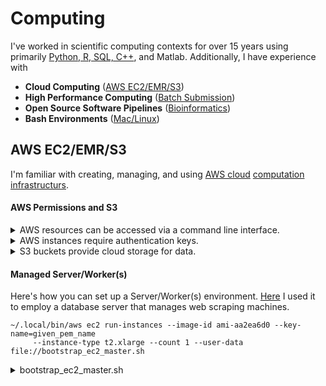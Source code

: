 # Computing

I've worked in scientific computing contexts for over 15 years 
using primarily [Python, R, SQL, C++](https://github.com/pointOfive/Examples/), and Matlab. 
Additionally, I have experience with

- **Cloud Computing** ([AWS EC2/EMR/S3](https://aws.amazon.com))
- **High Performance Computing** ([Batch Submission](#hpc))
- **Open Source Software Pipelines** ([Bioinformatics](#open-source-tools))
- **Bash Environments** ([Mac/Linux](#bash))


## AWS EC2/EMR/S3

I'm familiar with creating, managing, and using [AWS cloud](https://aws.amazon.com/ec2/instance-types/) [computation infrastructurs](https://aws.amazon.com/ec2/pricing/on-demand/). 


#### AWS Permissions and S3

<details>
<summary>
AWS resources can be accessed via a command line interface.
</summary>
```
pip install --upgrade --user awscli
.local/bin/aws configure
# https://aws.amazon.com
# "My Account" -> "Security Credentials" -> "Access Keys"
AWS Access Key ID [None]: 
AWS Secret Access Key [None]: 
Default region name [None]: us-east-1
Default output format [None]: json
```
</details>

<details>
<summary>
AWS instances require authentication keys.
</summary>
```
# https://aws.amazon.com
"EC2" -> "key Pairs" or "NETWORK & SECURITY" -> "Key Pairs"
mv ~/Downloads/given_pem_name.pem ~/.ssh/
chmod 400 ~/.ssh/given_pem_name.pem
```    
</details>

<details>
<summary>
S3 buckets provide cloud storage for data.
</summary>
- https://aws.amazon.com
- "Console (orange box)" -> "S3" -> "Create"
- "Type of Policy" -> "S3 Bucket Policy"
  - Principal: *
  - Actions: GetObject
  - Amazon Resource Name (ARN): arn:aws:s3:::given_bucket_name/*
</details>


#### Managed Server/Worker(s) 

Here's how you can set up a Server/Worker(s) environment.
[Here](https://www.google.com) I used it to employ a 
database server that manages web scraping machines.


```
~/.local/bin/aws ec2 run-instances --image-id ami-aa2ea6d0 --key-name=given_pem_name
     --instance-type t2.xlarge --count 1 --user-data file://bootstrap_ec2_master.sh
```

<details>
<summary>
bootstrap_ec2_master.sh
</summary>
```
# INSTALL POSTGRESS SERVER
sudo apt-get update
sudo apt-get -y install postgresql-9.5 postgresql-contrib-9.5
sudo sed -e 's/127.0.0.1\/32/0.0.0.0\/0/' /etc/postgresql/9.5/main/pg_hba.conf > tmpy.txt
sudo mv tmpy.txt /etc/postgresql/9.5/main/pg_hba.conf
sudo chown postgres:postgres /etc/postgresql/9.5/main/pg_hba.conf
sudo sed "s/\#listen_addresses = 'localhost'/listen_addresses = '\*'/" /etc/postgresql/9.5/main/postgresql.conf > tmpy.txt
sudo mv tmpy.txt /etc/postgresql/9.5/main/postgresql.conf
sudo chown postgres:postgres /etc/postgresql/9.5/main/postgresql.conf
sudo service postgresql restart
echo "ALTER USER postgres WITH PASSWORD 'postgres';" | sudo -u postgres psql
echo "CREATE DATABASE database_name;" | sudo -u postgres psql

# LOAD STORED DATABASE
wget -S -T 500 -t 50 https://given_bucket_name.s3.amazonaws.com/dbexport.pgsql.gz -O /home/ubuntu/dbexport.pgsql.gz
gunzip -c /home/ubuntu/dbexport.pgsql.gz | sudo -u postgres psql database_name 

# INSTALL ANACONDA
wget -S -T 500 -t 50 https://repo.continuum.io/archive/Anaconda2-5.0.1-Linux-x86_64.sh -O /home/ubuntu/anaconda.sh
sudo bash /home/ubuntu/anaconda.sh -b -p /mnt/anaconda
sudo chown -R ubuntu:ubuntu /mnt
export PATH=/mnt/anaconda/bin:$PATH
echo -e "\n\n# Anaconda2" >> /home/ubuntu/.bashrc
echo "export PATH=/mnt/anaconda/bin:$PATH" >> /home/ubuntu/.bashrc
rm /home/ubuntu/anaconda.sh

# INSTALL RUN TOOLS
pip install psycopg2
ipython -c "import nltk; nltk.download('stopwords', download_dir='/home/ubuntu/nltk_data'); 
	   	   	 nltk.download('punkt', download_dir='/home/ubuntu/nltk_data'); 
			 nltk.download('averaged_perceptron_tagger', download_dir='/home/ubuntu/nltk_data'); 
			 nltk.download('maxent_treebank_pos_tagger', download_dir='/home/ubuntu/nltk_data')"
wget -S -T 500 -t 50 https://given_bucket_name.s3.amazonaws.com/psql_server.py -O /home/ubuntu/psql_server.py
```
</details>



```
~/.local/bin/aws ec2 run-instances --image-id ami-aa2ea6d0 --key-name=given_pem_name
     --instance-type t2.small --count 1 --user-data file://bootstrap_ec2_worker.sh
```

<details>
<summary>
bootstrap_ec2_worker.sh
</summary>
```
sudo apt-get update

# INSTALL HEADLESS BROWSER
sudo apt-get install build-essential chrpath libssl-dev libxft-dev libfreetype6-dev libfreetype6 libfontconfig1-dev libfontconfig1 -y
sudo wget https://bitbucket.org/ariya/phantomjs/downloads/phantomjs-2.1.1-linux-x86_64.tar.bz2
sudo tar xvjf phantomjs-2.1.1-linux-x86_64.tar.bz2 -C /usr/local/share/
sudo ln -s /usr/local/share/phantomjs-2.1.1-linux-x86_64/bin/phantomjs /usr/local/bin/

# INSTALL ANACONDA
wget -S -T 500 -t 50 https://repo.continuum.io/archive/Anaconda2-5.0.1-Linux-x86_64.sh -O /home/ubuntu/anaconda.sh
sudo bash /home/ubuntu/anaconda.sh -b -p /mnt/anaconda
#$HOME/anaconda
sudo chown -R ubuntu:ubuntu /mnt
export PATH=/mnt/anaconda/bin:$PATH
echo -e "\n\n# Anaconda2" >> /home/ubuntu/.bashrc
echo "export PATH=/mnt/anaconda/bin:$PATH" >> /home/ubuntu/.bashrc
rm /home/ubuntu/anaconda.sh

# INSTALL RUN TOOLS
pip install psycopg2
pip install selenium
wget -S -T 500 -t 50 https://given_bucket_name.s3.amazonaws.com/psql_worker.py -O /home/ubuntu/psql_worker.py
```
</details>





To practice on a local spark installation (in a mac environment)
```
brew install hadoop
brew cask install java8
brew install apache-spark
pip install py4j
import pyspark
```
with the following system variable
```
export SPARK_HOME=`brew info apache-spark | grep /usr | tail -n 1 | cut -f 1 -d " "`/libexec
export PYTHONPATH=$SPARK_HOME/python:$PYTHONPATH
export HADOOP_HOME=`brew info hadoop | grep /usr | head -n 1 | cut -f 1 -d " "`/libexec
export LD_LIBRARY_PATH=$HADOOP_HOME/lib/native/:$LD_LIBRARY_PATH
source ~/.bash_profile

```



- 
- 
- 




```
~/.local/bin/aws ec2 run-instances \
                 --image-id ami-aa2ea6d0 \
                 --count 1 \
    --instance-type t2.xlarge \
    --key-name=try3 \
    --user-data file://bootstrap_ec2_master.sh
    
```

#### SparkML on EMR




## HPC

I've developed, managed, and run bioinformatics pipelines for NGS data both on 

- dedicated local 32GB/80TB linux servers
- HPC batch submission environments

| [TACC](https://www.tacc.utexas.edu) (slurm) | [TAMU HPCR](https://hprc.tamu.edu) (LSF) |
:---------------------------------------------|:-----------------------------------------|
| Queue/Node Type                             | Core Memory				 |
| Node Count   	 			      | Node Count				 |
| Job Count   	 			      | Core Count				 |
| Time Limit   	 			      | Wall Time				 |


## Open Source Tools

Bioinformatics data pipelining tasks included

| Task                                | Tool                   | Key Data  |
|:------------------------------------|-----------------------:|:----------|
| Multi-Barcode Demultiplexing        | Illumina/fastX         | .csv      |
| Read Adapter/Quality Trimming       | fastX/cutadapt         | .fastq    |
| Quality Assessment and Delivery     | fastQC/ftp             | .tar      |
| Genome Alignments                   | bwa/bowtie/IGV         | .sam      |
| Genome Visualizations               | IGV                    | .genome   |
| SNP Calling (GWAS, MapPop, BulkSeg) | SAMtools/GATK          | .vcf      |
| Counting (RAD, TAG, RNA, TSS, ASE)  | HTseq/TopHat           | .gff      |


## Bash

Specific Bash environment tools I'm familiar with include

| Task        | Tool                    |
|:------------|------------------------:|
| edit        | emacs, vi               |
| transfer    | scp, wget, curl, ssh    |
| access      | chown, chmod            |
| script      | $var, if, for, ', `, "  |
| manipulate  | awk, sed, tr            |
| pipe        | \|, >>, >               |
| search      | grep, find              |
| display     | wc, cat, head           |
| compress    | tar, gz, bzip           |
| navigate    | ls, pwd, cd, mkdir, rm  |
| monitor     | top, kill, md5, du, df  |
